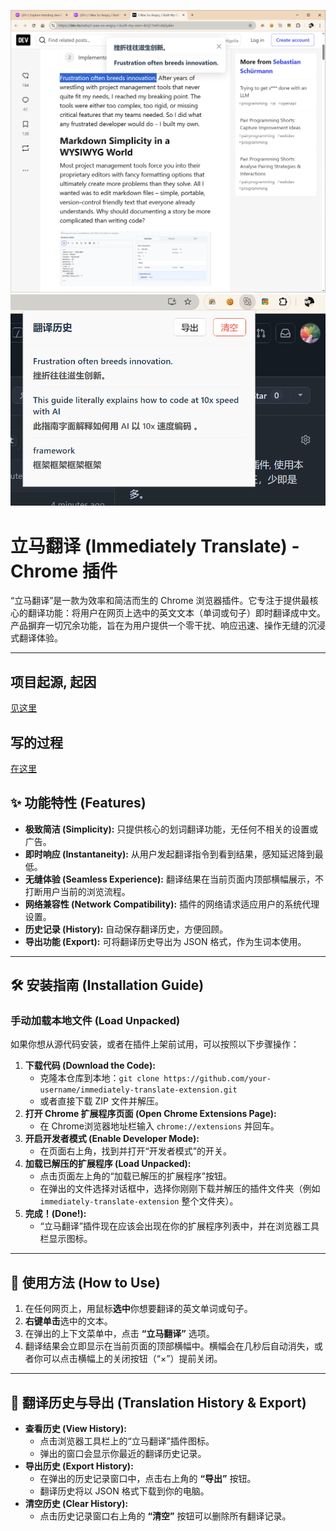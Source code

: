 
![1](./效果图/img1.png)
![2](./效果图/img2.png)


# 立马翻译 (Immediately Translate) - Chrome 插件

“立马翻译”是一款为效率和简洁而生的 Chrome 浏览器插件。它专注于提供最核心的翻译功能：将用户在网页上选中的英文文本（单词或句子）即时翻译成中文。产品摒弃一切冗余功能，旨在为用户提供一个零干扰、响应迅速、操作无缝的沉浸式翻译体验。

--- 

## 项目起源, 起因
[见这里](https://blog.csdn.net/waterHBO/article/details/148702167?spm=1001.2014.3001.5501)

## 写的过程
[在这里](https://blog.csdn.net/waterHBO/article/details/148725898?spm=1001.2014.3001.5501)



## ✨ 功能特性 (Features)

*   **极致简洁 (Simplicity):** 只提供核心的划词翻译功能，无任何不相关的设置或广告。
*   **即时响应 (Instantaneity):** 从用户发起翻译指令到看到结果，感知延迟降到最低。
*   **无缝体验 (Seamless Experience):** 翻译结果在当前页面内顶部横幅展示，不打断用户当前的浏览流程。
*   **网络兼容性 (Network Compatibility):** 插件的网络请求适应用户的系统代理设置。
*   **历史记录 (History):** 自动保存翻译历史，方便回顾。
*   **导出功能 (Export):** 可将翻译历史导出为 JSON 格式，作为生词本使用。

---

## 🛠️ 安装指南 (Installation Guide)

  
### 手动加载本地文件 (Load Unpacked)

如果你想从源代码安装，或者在插件上架前试用，可以按照以下步骤操作：

1.  **下载代码 (Download the Code):**
    *   克隆本仓库到本地：`git clone https://github.com/your-username/immediately-translate-extension.git`
    *   或者直接下载 ZIP 文件并解压。
2.  **打开 Chrome 扩展程序页面 (Open Chrome Extensions Page):**
    *   在 Chrome浏览器地址栏输入 `chrome://extensions` 并回车。
3.  **开启开发者模式 (Enable Developer Mode):**
    *   在页面右上角，找到并打开“开发者模式”的开关。
4.  **加载已解压的扩展程序 (Load Unpacked):**
    *   点击页面左上角的“加载已解压的扩展程序”按钮。
    *   在弹出的文件选择对话框中，选择你刚刚下载并解压的插件文件夹（例如 `immediately-translate-extension` 整个文件夹）。
5.  **完成！(Done!):**
    *   “立马翻译”插件现在应该会出现在你的扩展程序列表中，并在浏览器工具栏显示图标。

---

## 🚀 使用方法 (How to Use)

1.  在任何网页上，用鼠标**选中**你想要翻译的英文单词或句子。
2.  **右键单击**选中的文本。
3.  在弹出的上下文菜单中，点击 **“立马翻译”** 选项。
4.  翻译结果会立即显示在当前页面的顶部横幅中。横幅会在几秒后自动消失，或者你可以点击横幅上的关闭按钮（“×”）提前关闭。

---

## 📜 翻译历史与导出 (Translation History & Export)

*   **查看历史 (View History):**
    *   点击浏览器工具栏上的“立马翻译”插件图标。
    *   弹出的窗口会显示你最近的翻译历史记录。
*   **导出历史 (Export History):**
    *   在弹出的历史记录窗口中，点击右上角的 **“导出”** 按钮。
    *   翻译历史将以 JSON 格式下载到你的电脑。
*   **清空历史 (Clear History):**
    *   点击历史记录窗口右上角的 **“清空”** 按钮可以删除所有翻译记录。

 